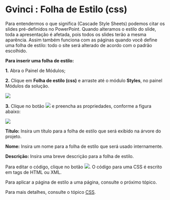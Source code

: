 # Gvinci : Folha de Estilo \(css\)

Para entendermos o que significa \(Cascade Style Sheets\) podemos citar os slides pré-definidos no PowerPoint. Quando alteramos o estilo do slide, toda a apresentação é afetada, pois todos os slides terão a mesma aparência. Assim também funciona com as páginas quando você define uma folha de estilo: todo o site será alterado de acordo com o padrão escolhido.

**Para inserir uma folha de estilo:** 

**1.** Abra o Painel de Módulos;

**2.** Clique em **Folha de estilo \(css\)** e arraste até o módulo **Styles**, no painel Módulos da solução.

![](http://www.gvinci.com.br/manual/8_064.png)

**3.** Clique no botão ![](http://www.gvinci.com.br/manual/propbtgv5.png) e preencha as propriedades, conforme a figura abaixo:

![](http://www.gvinci.com.br/manual/defarqcssgv5.png)

**Título:** Insira um título para a folha de estilo que será exibido na árvore do projeto.

**Nome:** Insira um nome para a folha de estilo que será usado internamente.

**Descrição:** Insira uma breve descrição para a folha de estilo.

Para editar o código, clique no botão ![](http://www.gvinci.com.br/manual/cssbtgv5.png). O código para uma CSS é escrito em tags de HTML ou XML.

Para aplicar a página de estilo a uma página, consulte o próximo tópico.

Para mais detalhes, consulte o tópico [CSS](http://www.gvinci.com.br/manual/css.htm).

